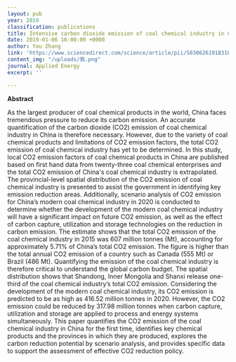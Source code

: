 ```yaml
---
layout: pub
year: 2019
classification: publications
title: Intensive carbon dioxide emission of coal chemical industry in China
date: 2019-01-06 16:00:00 +0000
author: You Zhang
link: 'https://www.sciencedirect.com/science/article/pii/S0306261918318415 '
content_img: "/uploads/我.png"
journal: Applied Energy
excerpt: ''

---
```

**Abstract**

As the largest producer of coal chemical products in the world, China faces tremendous pressure to reduce its carbon emission. An accurate quantification of the carbon dioxide (CO2) emission of coal chemical industry in China is therefore necessary. However, due to the variety of coal chemical products and limitations of CO2 emission factors, the total CO2 emission of coal chemical industry has yet to be determined. In this study, local CO2 emission factors of coal chemical products in China are published based on first hand data from twenty-three coal chemical enterprises and the total CO2 emission of China's coal chemical industry is extrapolated. The provincial-level spatial distribution of the CO2 emission of coal chemical industry is presented to assist the government in identifying key emission reduction areas. Additionally, scenario analysis of CO2 emission for China’s modern coal chemical industry in 2020 is conducted to determine whether the development of the modern coal chemical industry will have a significant impact on future CO2 emission, as well as the effect of carbon capture, utilization and storage technologies on the reduction in carbon emission. The estimate shows that the total CO2 emission of the coal chemical industry in 2015 was 607 million tonnes (Mt), accounting for approximately 5.71% of China’s total CO2 emission. The figure is higher than the total annual CO2 emission of a country such as Canada (555 Mt) or Brazil (486 Mt). Quantifying the emission of the coal chemical industry is therefore critical to understand the global carbon budget. The spatial distribution shows that Shandong, Inner Mongolia and Shanxi release one-third of the coal chemical industry’s total CO2 emission. Considering the development of the modern coal chemical industry, its CO2 emission is predicted to be as high as 416.52 million tonnes in 2020. However, the CO2 emission could be reduced by 317.98 million tonnes when carbon capture, utilization and storage are applied to process and energy systems simultaneously. This paper quantifies the CO2 emission of the coal chemical industry in China for the first time, identifies key chemical products and the provinces in which they are produced, explores the carbon reduction potential by scenario analysis, and provides specific data to support the assessment of effective CO2 reduction policy.